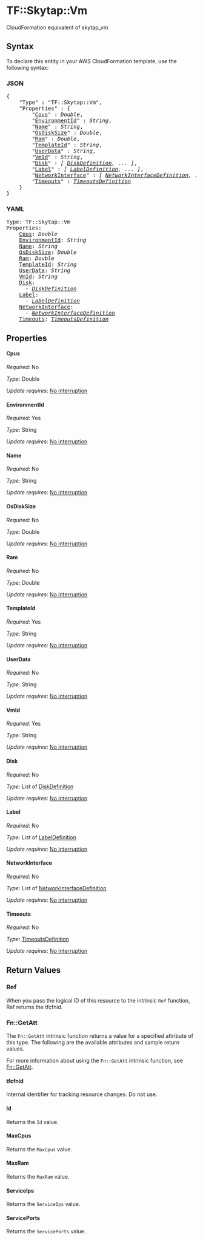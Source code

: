 # TF::Skytap::Vm

CloudFormation equivalent of skytap_vm

## Syntax

To declare this entity in your AWS CloudFormation template, use the following syntax:

### JSON

<pre>
{
    "Type" : "TF::Skytap::Vm",
    "Properties" : {
        "<a href="#cpus" title="Cpus">Cpus</a>" : <i>Double</i>,
        "<a href="#environmentid" title="EnvironmentId">EnvironmentId</a>" : <i>String</i>,
        "<a href="#name" title="Name">Name</a>" : <i>String</i>,
        "<a href="#osdisksize" title="OsDiskSize">OsDiskSize</a>" : <i>Double</i>,
        "<a href="#ram" title="Ram">Ram</a>" : <i>Double</i>,
        "<a href="#templateid" title="TemplateId">TemplateId</a>" : <i>String</i>,
        "<a href="#userdata" title="UserData">UserData</a>" : <i>String</i>,
        "<a href="#vmid" title="VmId">VmId</a>" : <i>String</i>,
        "<a href="#disk" title="Disk">Disk</a>" : <i>[ <a href="diskdefinition.md">DiskDefinition</a>, ... ]</i>,
        "<a href="#label" title="Label">Label</a>" : <i>[ <a href="labeldefinition.md">LabelDefinition</a>, ... ]</i>,
        "<a href="#networkinterface" title="NetworkInterface">NetworkInterface</a>" : <i>[ <a href="networkinterfacedefinition.md">NetworkInterfaceDefinition</a>, ... ]</i>,
        "<a href="#timeouts" title="Timeouts">Timeouts</a>" : <i><a href="timeoutsdefinition.md">TimeoutsDefinition</a></i>
    }
}
</pre>

### YAML

<pre>
Type: TF::Skytap::Vm
Properties:
    <a href="#cpus" title="Cpus">Cpus</a>: <i>Double</i>
    <a href="#environmentid" title="EnvironmentId">EnvironmentId</a>: <i>String</i>
    <a href="#name" title="Name">Name</a>: <i>String</i>
    <a href="#osdisksize" title="OsDiskSize">OsDiskSize</a>: <i>Double</i>
    <a href="#ram" title="Ram">Ram</a>: <i>Double</i>
    <a href="#templateid" title="TemplateId">TemplateId</a>: <i>String</i>
    <a href="#userdata" title="UserData">UserData</a>: <i>String</i>
    <a href="#vmid" title="VmId">VmId</a>: <i>String</i>
    <a href="#disk" title="Disk">Disk</a>: <i>
      - <a href="diskdefinition.md">DiskDefinition</a></i>
    <a href="#label" title="Label">Label</a>: <i>
      - <a href="labeldefinition.md">LabelDefinition</a></i>
    <a href="#networkinterface" title="NetworkInterface">NetworkInterface</a>: <i>
      - <a href="networkinterfacedefinition.md">NetworkInterfaceDefinition</a></i>
    <a href="#timeouts" title="Timeouts">Timeouts</a>: <i><a href="timeoutsdefinition.md">TimeoutsDefinition</a></i>
</pre>

## Properties

#### Cpus

_Required_: No

_Type_: Double

_Update requires_: [No interruption](https://docs.aws.amazon.com/AWSCloudFormation/latest/UserGuide/using-cfn-updating-stacks-update-behaviors.html#update-no-interrupt)

#### EnvironmentId

_Required_: Yes

_Type_: String

_Update requires_: [No interruption](https://docs.aws.amazon.com/AWSCloudFormation/latest/UserGuide/using-cfn-updating-stacks-update-behaviors.html#update-no-interrupt)

#### Name

_Required_: No

_Type_: String

_Update requires_: [No interruption](https://docs.aws.amazon.com/AWSCloudFormation/latest/UserGuide/using-cfn-updating-stacks-update-behaviors.html#update-no-interrupt)

#### OsDiskSize

_Required_: No

_Type_: Double

_Update requires_: [No interruption](https://docs.aws.amazon.com/AWSCloudFormation/latest/UserGuide/using-cfn-updating-stacks-update-behaviors.html#update-no-interrupt)

#### Ram

_Required_: No

_Type_: Double

_Update requires_: [No interruption](https://docs.aws.amazon.com/AWSCloudFormation/latest/UserGuide/using-cfn-updating-stacks-update-behaviors.html#update-no-interrupt)

#### TemplateId

_Required_: Yes

_Type_: String

_Update requires_: [No interruption](https://docs.aws.amazon.com/AWSCloudFormation/latest/UserGuide/using-cfn-updating-stacks-update-behaviors.html#update-no-interrupt)

#### UserData

_Required_: No

_Type_: String

_Update requires_: [No interruption](https://docs.aws.amazon.com/AWSCloudFormation/latest/UserGuide/using-cfn-updating-stacks-update-behaviors.html#update-no-interrupt)

#### VmId

_Required_: Yes

_Type_: String

_Update requires_: [No interruption](https://docs.aws.amazon.com/AWSCloudFormation/latest/UserGuide/using-cfn-updating-stacks-update-behaviors.html#update-no-interrupt)

#### Disk

_Required_: No

_Type_: List of <a href="diskdefinition.md">DiskDefinition</a>

_Update requires_: [No interruption](https://docs.aws.amazon.com/AWSCloudFormation/latest/UserGuide/using-cfn-updating-stacks-update-behaviors.html#update-no-interrupt)

#### Label

_Required_: No

_Type_: List of <a href="labeldefinition.md">LabelDefinition</a>

_Update requires_: [No interruption](https://docs.aws.amazon.com/AWSCloudFormation/latest/UserGuide/using-cfn-updating-stacks-update-behaviors.html#update-no-interrupt)

#### NetworkInterface

_Required_: No

_Type_: List of <a href="networkinterfacedefinition.md">NetworkInterfaceDefinition</a>

_Update requires_: [No interruption](https://docs.aws.amazon.com/AWSCloudFormation/latest/UserGuide/using-cfn-updating-stacks-update-behaviors.html#update-no-interrupt)

#### Timeouts

_Required_: No

_Type_: <a href="timeoutsdefinition.md">TimeoutsDefinition</a>

_Update requires_: [No interruption](https://docs.aws.amazon.com/AWSCloudFormation/latest/UserGuide/using-cfn-updating-stacks-update-behaviors.html#update-no-interrupt)

## Return Values

### Ref

When you pass the logical ID of this resource to the intrinsic `Ref` function, Ref returns the tfcfnid.

### Fn::GetAtt

The `Fn::GetAtt` intrinsic function returns a value for a specified attribute of this type. The following are the available attributes and sample return values.

For more information about using the `Fn::GetAtt` intrinsic function, see [Fn::GetAtt](https://docs.aws.amazon.com/AWSCloudFormation/latest/UserGuide/intrinsic-function-reference-getatt.html).

#### tfcfnid

Internal identifier for tracking resource changes. Do not use.

#### Id

Returns the <code>Id</code> value.

#### MaxCpus

Returns the <code>MaxCpus</code> value.

#### MaxRam

Returns the <code>MaxRam</code> value.

#### ServiceIps

Returns the <code>ServiceIps</code> value.

#### ServicePorts

Returns the <code>ServicePorts</code> value.

